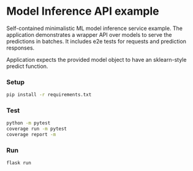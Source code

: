 # Model Inference API example
Self-contained minimalistic ML model inference service example. 
The application demonstrates a wrapper API over models to serve the predictions in batches. 
It includes e2e tests for requests and prediction responses.

Application expects the provided model object to have an sklearn-style predict function.

### Setup
```cmd
pip install -r requirements.txt
```
### Test
```cmd
python -m pytest
coverage run -m pytest
coverage report -m
```
### Run
```cmd
flask run
```

